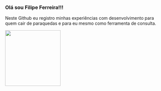 ### Olá sou Filipe Ferreira!!! 

Neste Github eu registro minhas experiências com desenvolvimento para quem cair de paraquedas  e para eu mesmo como ferramenta de consulta.

<div align="left">
  <a href="https://github.com/Lipe1994">
<!--<img height="180em" src="https://github-readme-stats.vercel.app/api?username=lipe16&show_icons=true&theme=midnight-purple&include_all_commits=true&count_private=false"/>-->
  <img height="180em" src="https://github-readme-stats.vercel.app/api/top-langs/?username=Lipe1994&layout=compact&langs_count=7&theme=midnight-purple"/>
</div>
<!--
**Lipe1994/Lipe1994** is a ✨ _special_ ✨ repository because its `README.md` (this file) appears on your GitHub profile.

Here are some ideas to get you started:

- 🔭 I’m currently working on ...
- 🌱 I’m currently learning ...
- 👯 I’m looking to collaborate on ...
- 🤔 I’m looking for help with ...
- 💬 Ask me about ...
- 📫 How to reach me: ...
- 😄 Pronouns: ...
- ⚡ Fun fact: ...
-->
